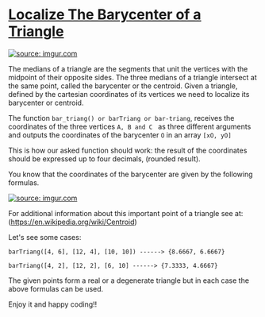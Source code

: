 # [Localize The Barycenter of a Triangle](https://www.codewars.com/kata/localize-the-barycenter-of-a-triangle "https://www.codewars.com/kata/5601c5f6ba804403c7000004")

<a href="http://imgur.com/hpDQY8o"><img src="http://i.imgur.com/hpDQY8o.png?1" title="source: imgur.com" /></a>

The medians of a triangle are the segments that unit the vertices with the midpoint of their opposite sides.
The three medians of a triangle intersect at the same point, called the barycenter or the centroid.
Given a triangle, defined by the cartesian coordinates of its vertices we need to localize its barycenter or centroid.

The function ```bar_triang() or barTriang or bar-triang```, receives the coordinates of the three vertices ```A, B and C ``` as three different arguments and outputs the coordinates of the barycenter ```O``` in an array ```[xO, yO]```

This is how our asked function should work:
the result of the coordinates should be expressed up to four decimals, (rounded result).

You know that the coordinates of the barycenter are given by the following formulas.

<a href="http://imgur.com/B0tjxUG"><img src="http://i.imgur.com/B0tjxUG.jpg?1" title="source: imgur.com" /></a>

For additional information about this important point of a triangle see at: (https://en.wikipedia.org/wiki/Centroid)

Let's see some cases:
```
barTriang([4, 6], [12, 4], [10, 10]) ------> {8.6667, 6.6667}

barTriang([4, 2], [12, 2], [6, 10] ------> {7.3333, 4.6667}
```

The given points form a real or a degenerate triangle but in each case the above formulas can be used.

Enjoy it and happy coding!!

